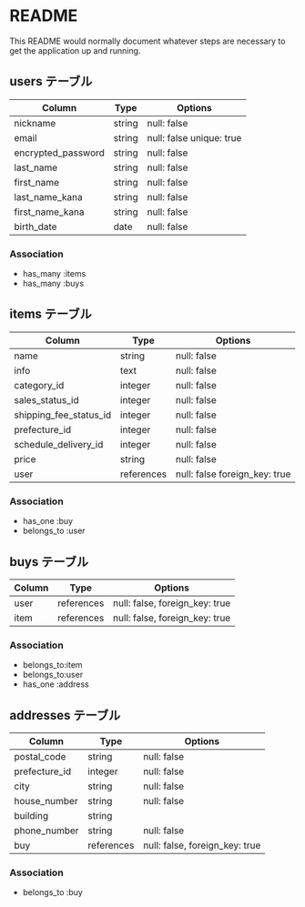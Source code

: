 # README

This README would normally document whatever steps are necessary to get the
application up and running.
## users テーブル

| Column              | Type   | Options     |
| ------------------  | ------ | ----------- |
| nickname            | string | null: false |
| email               | string | null: false unique: true|
| encrypted_password  | string | null: false |
| last_name           | string | null: false |
| first_name          | string | null: false |
| last_name_kana      | string | null: false |
| first_name_kana     | string | null: false |
| birth_date          | date | null: false |



### Association
- has_many :items
- has_many :buys
  

## items テーブル

| Column                        | Type   | Options     |
| ------                        | ------ | ----------- |
| name                     | string | null: false |
| info                     | text | null: false |
| category_id              | integer  | null: false |
| sales_status_id          | integer | null: false  |
| shipping_fee_status_id   | integer | null: false |
| prefecture_id            | integer| null: false |
| schedule_delivery_id     | integer| null: false  |
| price                    | string| null: false  |
| user                      | references | null: false foreign_key: true |

### Association
- has_one :buy
- belongs_to :user


## buys テーブル

| Column    | Type       | Options                        |
| ------    | ---------- | ------------------------------ |
| user      | references | null: false, foreign_key: true |
| item      | references | null: false, foreign_key: true |

### Association
- belongs_to:item
- belongs_to:user
- has_one :address


## addresses テーブル

| Column       | Type       | Options                        |
| ------       | ---------- | ------------------------------ |
| postal_code  | string | null: false|
| prefecture_id|  integer  | null: false |
| city         | string | null: false|
| house_number      | string | null: false|
| building     | string |
| phone_number | string | null: false|
| buy          | references | null: false, foreign_key: true |


### Association
- belongs_to :buy 
